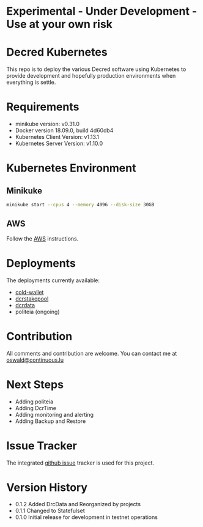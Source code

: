 # **Experimental - Under Development - Use at your own risk**

# Decred Kubernetes

This repo is to deploy the various Decred software using Kubernetes to provide development and hopefully production environments when everything is settle.

# Requirements

* minikube version: v0.31.0
* Docker version 18.09.0, build 4d60db4
* Kubernetes Client Version: v1.13.1
* Kubernetes Server Version: v1.10.0

# Kubernetes Environment

## Minikuke

```bash
minikube start --cpus 4 --memory 4096 --disk-size 30GB
```

## AWS

Follow the [AWS](https://github.com/oswaldderiemaecker/dcrstakepool-k8s/blob/master/AWS.md) instructions.

# Deployments

The deployments currently available:

* [cold-wallet](https://github.com/oswaldderiemaecker/dcrstakepool-k8s/tree/master/cold-wallet)
* [dcrstakepool](https://github.com/oswaldderiemaecker/dcrstakepool-k8s/tree/master/dcrstakepool)
* [dcrdata](https://github.com/oswaldderiemaecker/dcrstakepool-k8s/tree/master/dcrdata)
* politeia (ongoing)

# Contribution

All comments and contribution are welcome. You can contact me at oswald@continuous.lu

# Next Steps

* Adding politeia
* Adding DcrTime
* Adding monitoring and alerting
* Adding Backup and Restore

# Issue Tracker

The integrated [github issue](https://github.com/oswaldderiemaecker/dcrstakepool-k8s/issues) tracker is used for this project.

# Version History

* 0.1.2  Added DrcData and Reorganized by projects
* 0.1.1  Changed to Statefulset
* 0.1.0  Initial release for development in testnet operations
